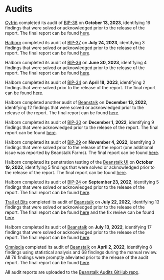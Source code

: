 # Audits

[Cyfrin](https://cyfrin.io/) completed its audit of [BIP-38](https://github.com/BeanstalkFarms/Beanstalk-Audits/blob/main/beanstalk/10-13-23-bip-38-cyfrin-report.pdf) on **October 13, 2023**, identifying 16 findings that were solved or acknowledged prior to the release of the report. The final report can be found [here](https://bean.money/10-13-23-bip-38-cyfrin-report).

[Halborn](https://halborn.com/) completed its audit of [BIP-37](https://github.com/BeanstalkFarms/Beanstalk-Audits/blob/main/beanstalk/07-24-23-bip-37-halborn-report.pdf) on **July 24, 2023**, identifying 3 findings that were solved or acknowledged prior to the release of the report. The final report can be found [here](https://bean.money/07-24-23-bip-37-halborn-report).

Halborn completed its audit of [BIP-36](https://github.com/BeanstalkFarms/Beanstalk-Audits/blob/main/beanstalk/06-30-23-bip-36-halborn-report.pdf) on **June 30, 2023**, identifying 4 findings that were solved or acknowledged prior to the release of the report. The final report can be found [here](https://bean.money/06-30-23-bip-36-halborn-report).

Halborn completed its audit of [BIP-34](https://github.com/BeanstalkFarms/Beanstalk-Audits/blob/main/beanstalk/04-18-23-bip-34-halborn-report.pdf) on **April 18, 2023**, identifying 2 findings that were solved prior to the release of the report. The final report can be found [here](https://bean.money/04-18-23-bip-34-halborn-report).

Halborn completed another audit of [Beanstalk](https://github.com/BeanstalkFarms/Beanstalk-Audits/blob/main/beanstalk/12-13-22-halborn-report.pdf) on **December 13, 2022**, identifying 12 findings that were solved or acknowledged prior to the release of the report. The final report can be found [here](https://bean.money/12-13-22-halborn-report).

Halborn completed its audit of [BIP-30](https://github.com/BeanstalkFarms/Beanstalk-Governance-Proposals/blob/master/bip/bip-30-generalized-pipeline-permit.md) on **December 1, 2022**, identifying 9 findings that were acknowledged prior to the release of the report. The final report can be found [here](https://bean.money/12-01-22-bip-30-halborn-report).

Halborn completed its audit of [BIP-29](https://github.com/BeanstalkFarms/Beanstalk-Governance-Proposals/blob/master/bip/bip-29-pod-market-price-functions.md) on **November 4, 2022**, identifying 3 findings that were solved prior to the release of the report (one additional issue was reported by Beanstalk Farms). The final report can be found [here](https://bean.money/11-04-22-bip-29-halborn-report).

Halborn completed its penetration testing of the [Beanstalk UI](https://app.bean.money/) on **October 19, 2022**, identifying 5 findings that were solved or acknowledged prior to the release of the report. The final report can be found [here](https://bean.money/10-19-22-beanstalk-ui-halborn-report).

Halborn completed its audit of [BIP-24](https://github.com/BeanstalkFarms/Beanstalk-Governance-Proposals/blob/master/bip/bip-24-fungible-bdv-support.md) on **September 23, 2022**, identifying 5 findings that were solved or acknowledged prior to the release of the report. The final report can be found [here](https://bean.money/09-23-22-bip-24-halborn-report).

[Trail of Bits](https://www.trailofbits.com/) completed its audit of [Beanstalk](https://github.com/BeanstalkFarms/Beanstalk-Audits/blob/main/beanstalk/07-22-22-tob-report.pdf) on **July 22, 2022**, identifying 13 findings that were solved or acknowledged prior to the release of the report. The final report can be found [here](https://bean.money/07-22-22-tob-report) and the fix review can be found [here](https://bean.money/07-22-22-tob-fix-review).

Halborn completed its audit of [Beanstalk](https://github.com/BeanstalkFarms/Beanstalk-Audits/blob/main/beanstalk/07-13-22-halborn-report.pdf) on **July 13, 2022**, identifying 17 findings that were solved or acknowledged prior to the release of the report. The final report can be found [here](https://bean.money/07-13-22-halborn-report).

[Omniscia](https://omniscia.io/) completed its audit of [Beanstalk](https://github.com/BeanstalkFarms/Beanstalk-Audits/blob/main/beanstalk/04-02-22-omniscia-report.md) on **April 2, 2022**, identifying 8 findings using statistical analysis and 68 findings during the manual review. All 76 findings were promptly alleviated prior to the release of the audit report. The final report can be found [here](https://bean.money/04-02-22-omniscia-report).

All audit reports are uploaded to the [Beanstalk Audits GitHub repo](https://github.com/BeanstalkFarms/Beanstalk-Audits).
